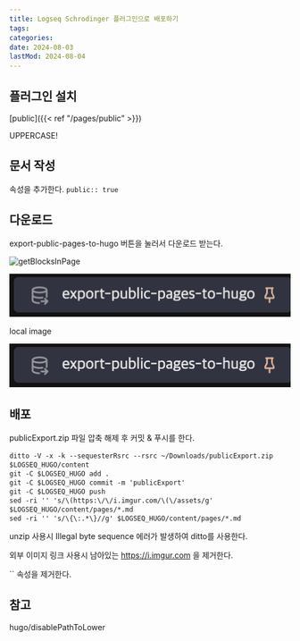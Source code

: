 ```yaml
---
title: Logseq Schrodinger 플러그인으로 배포하기
tags:
categories:
date: 2024-08-03
lastMod: 2024-08-04
---
```



## 플러그인 설치

[public]({{< ref "/pages/public" >}})

UPPERCASE!

## 문서 작성

속성을 추가한다. `public:: true`



## 다운로드

export-public-pages-to-hugo 버튼을 눌러서 다운로드 받는다.

![getBlocksInPage](getblocksinpage)

![caption](/assets/golowgw.png)

local image

![스크린샷 2024-08-03 오후 11.02.24.png](/assets/스크린샷_2024-08-03_오후_11.02.24_1722733021855_0.png)







## 배포

publicExport.zip 파일 압축 해제 후 커밋 & 푸시를 한다.

```shell
ditto -V -x -k --sequesterRsrc --rsrc ~/Downloads/publicExport.zip $LOGSEQ_HUGO/content
git -C $LOGSEQ_HUGO add .
git -C $LOGSEQ_HUGO commit -m 'publicExport'
git -C $LOGSEQ_HUGO push
sed -ri '' 's/\(https:\/\/i.imgur.com/\(\/assets/g' $LOGSEQ_HUGO/content/pages/*.md
sed -ri '' 's/\{\:.*\}//g' $LOGSEQ_HUGO/content/pages/*.md
```



unzip 사용시 Illegal byte sequence 에러가 발생하여 ditto를 사용한다.

외부 이미지 링크 사용시 남아있는 https://i.imgur.com 을 제거한다.

``  속성을 제거한다.



## 참고

hugo/disablePathToLower


